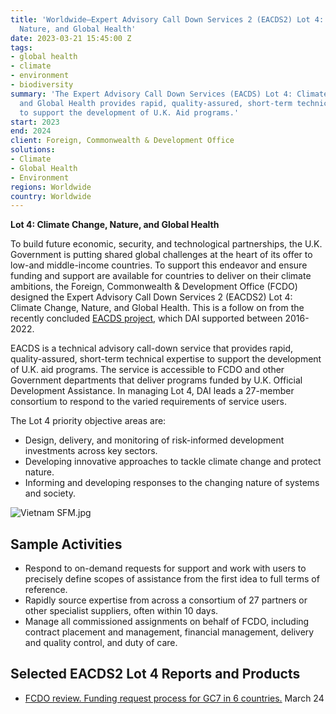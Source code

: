 ```yaml
---
title: 'Worldwide—Expert Advisory Call Down Services 2 (EACDS2) Lot 4: Climate Change,
  Nature, and Global Health'
date: 2023-03-21 15:45:00 Z
tags:
- global health
- climate
- environment
- biodiversity
summary: 'The Expert Advisory Call Down Services (EACDS) Lot 4: Climate Change, Nature,
  and Global Health provides rapid, quality-assured, short-term technical expertise
  to support the development of U.K. Aid programs.'
start: 2023
end: 2024
client: Foreign, Commonwealth & Development Office
solutions:
- Climate
- Global Health
- Environment
regions: Worldwide
country: Worldwide
---
```


**Lot 4: Climate Change, Nature, and Global Health**

To build future economic, security, and technological partnerships, the U.K. Government is putting shared global challenges at the heart of its offer to low-and middle-income countries. To support this endeavor and ensure funding and support are available for countries to deliver on their climate ambitions, the Foreign, Commonwealth & Development Office (FCDO) designed the Expert Advisory Call Down Services 2 (EACDS2) Lot 4: Climate Change, Nature, and Global Health. This is a follow on from the recently concluded [EACDS project](https://www.dai.com/our-work/projects/worldwide-expert-advisory-call-down-services-eacds), which DAI supported between 2016-2022.

EACDS is a technical advisory call-down service that provides rapid, quality-assured, short-term technical expertise to support the development of U.K. aid programs. The service is accessible to FCDO and other Government departments that deliver programs funded by U.K. Official Development Assistance. In managing Lot 4, DAI leads a 27-member consortium to respond to the varied requirements of service users.

The Lot 4 priority objective areas are:
* Design, delivery, and monitoring of risk-informed development investments across key sectors.
* Developing innovative approaches to tackle climate change and protect nature. 
* Informing and developing responses to the changing nature of systems and society.

![Vietnam SFM.jpg](/uploads/Vietnam%20SFM.jpg)

## Sample Activities
* Respond to on-demand requests for support and work with users to precisely define scopes of assistance from the first idea to full terms of reference.
* Rapidly source expertise from across a consortium of 27 partners or other specialist suppliers, often within 10 days.
* Manage all commissioned assignments on behalf of FCDO, including contract placement and management, financial management, delivery and quality control, and duty of care.

## Selected EACDS2 Lot 4 Reports and Products

* [FCDO review. Funding request process for GC7 in 6 countries.](/uploads/FCDO%20review.%20Funding%20request%20process%20for%20GC7%20in%206%20countries.%20March%2024.pdf) March 24


